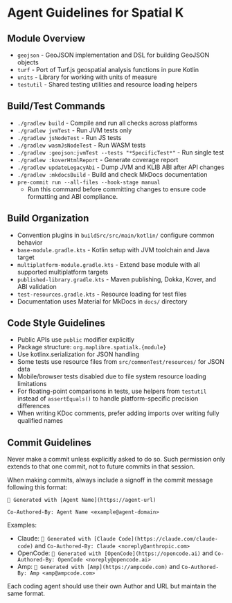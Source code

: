 # Agent Guidelines for Spatial K

## Module Overview

- `geojson` - GeoJSON implementation and DSL for building GeoJSON objects
- `turf` - Port of Turf.js geospatial analysis functions in pure Kotlin
- `units` - Library for working with units of measure
- `testutil` - Shared testing utilities and resource loading helpers

## Build/Test Commands

- `./gradlew build` - Compile and run all checks across platforms
- `./gradlew jvmTest` - Run JVM tests only
- `./gradlew jsNodeTest` - Run JS tests
- `./gradlew wasmJsNodeTest` - Run WASM tests
- `./gradlew :geojson:jvmTest --tests "*SpecificTest*"` - Run single test
- `./gradlew :koverHtmlReport` - Generate coverage report
- `./gradlew updateLegacyAbi` - Dump JVM and KLIB ABI after API changes
- `./gradlew :mkdocsBuild` - Build and check MkDocs documentation
- `pre-commit run --all-files --hook-stage manual`
    - Run this command before committing changes to ensure code formatting and
      ABI compliance.

## Build Organization

- Convention plugins in `buildSrc/src/main/kotlin/` configure common behavior
- `base-module.gradle.kts` - Kotlin setup with JVM toolchain and Java target
- `multiplatform-module.gradle.kts` - Extend base module with all supported
  multiplatform targets
- `published-library.gradle.kts` - Maven publishing, Dokka, Kover, and ABI
  validation
- `test-resources.gradle.kts` - Resource loading for test files
- Documentation uses Material for MkDocs in `docs/` directory

## Code Style Guidelines

- Public APIs use `public` modifier explicitly
- Package structure: `org.maplibre.spatialk.{module}`
- Use kotlinx.serialization for JSON handling
- Some tests use resource files from `src/commonTest/resources/` for JSON data
- Mobile/browser tests disabled due to file system resource loading limitations
- For floating-point comparisons in tests, use helpers from `testutil` instead
  of `assertEquals()` to handle platform-specific precision differences
- When writing KDoc comments, prefer adding imports over writing fully qualified
  names

## Commit Guidelines

Never make a commit unless explicitly asked to do so. Such permission only
extends to that one commit, not to future commits in that session.

When making commits, always include a signoff in the commit message following
this format:

```
🤖 Generated with [Agent Name](https://agent-url)

Co-Authored-By: Agent Name <example@agent-domain>
```

Examples:

- Claude: `🤖 Generated with [Claude Code](https://claude.com/claude-code)` and
  `Co-Authored-By: Claude <noreply@anthropic.com>`
- OpenCode: `🤖 Generated with [OpenCode](https://opencode.ai)` and
  `Co-Authored-By: OpenCode <noreply@opencode.ai>`
- Amp: `🤖 Generated with [Amp](https://ampcode.com)` and
  `Co-Authored-By: Amp <amp@ampcode.com>`

Each coding agent should use their own Author and URL but maintain the same
format.
